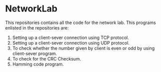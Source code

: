 # NetworkLab
This repositories contains all the code for the network lab.
This programs enlisted in the repositories are:
1. Setting up a client-sever connection using TCP protocol.
2. Setting up a client-sever connection using UDP protocol.
3. To check whether the number given by client is even or odd by using client-sever program.
4. To check for the CRC Checksum.
5. Hamming code program.